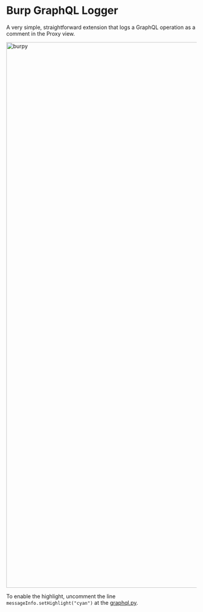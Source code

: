 # Burp GraphQL Logger

A very simple, straightforward extension that logs a GraphQL operation as a comment in the Proxy view.

<img width="1445" alt="burpy" src="https://user-images.githubusercontent.com/1380527/128707366-387ad98e-2175-4863-b35c-6de803095a67.png">

To enable the highlight, uncomment the line `messageInfo.setHighlight("cyan")` at the [graphql.py](graphql.py).
